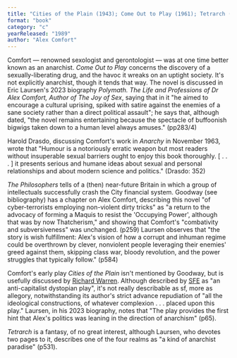 ```yaml
---
title: "Cities of the Plain (1943); Come Out to Play (1961); Tetrarch (1980); The Philosophers (1989)"
format: "book"
category: "c"
yearReleased: "1989"
author: "Alex Comfort"
---
```

Comfort — renowned sexologist and gerontologist — was at one time better known as an anarchist. _Come Out to Play_ concerns the discovery of a sexually-liberating drug, and the havoc it wreaks on an uptight society. It's not explicitly anarchist, though it tends that way. The novel is discussed in Eric Laursen's 2023 biography _Polymath. The Life and Professions of Dr Alex Comfort, Author of The Joy of Sex_, saying that in it "he aimed to encourage a cultural uprising, spiked with satire against the enemies of a sane society rather than a direct political assault"; he says that, although dated, "the novel remains entertaining because the spectacle of buffoonish bigwigs taken down to a human level always amuses." (pp283/4)

Harold Drasdo, discussing Comfort's work in _Anarchy_ in November 1963, wrote that "Humour is a notoriously erratic weapon but most readers without insuperable sexual barriers ought to enjoy this book thoroughly. [ . . . ] it presents serious and humane ideas about sexual and personal relationships and about modern science and politics." (Drasdo: 352)

_The Philosophers_ tells of a (then) near-future Britain in which a group of intellectuals successfully crash the City financial system. Goodway (see bibliography) has a chapter on Alex Comfort, describing this novel "of cyber-terrorists employing non-violent dirty tricks" as "a return to the advocacy of forming a Maquis to resist the 'Occupying Power', although that was by now Thatcherism," and showing that Comfort's "combativity and subversiveness" was unchanged. (p259) Laursen observes that "the story is wish fulfillment: Alex's vision of how a corrupt and inhuman regime could be overthrown by clever, nonviolent people leveraging their enemies' greed against them, skipping class war, bloody revolution, and the power struggles that typically follow." (p584)

Comfort's early play _Cities of the Plain_ isn't mentioned by Goodway, but is usefully discussed by <a href="https://richardawarren.wordpress.com/tag/anarchism/">Richard Warren</a>. Although described by <a href="https://sf-encyclopedia.com/entry/comfort_alex">SFE</a> as "an anti-capitalist dystopian play", it's not really describable as sf, more as allegory, notwithstanding its author's strict advance repudiation of "all the ideological constructions, of whatever complexion . . . placed upon this play." Laursen, in his 2023 biography, notes that "The play provides the first hint that Alex's politics was leaning in the direction of anarchism" (p65).

_Tetrarch_ is a fantasy, of no great interest, although Laursen, who devotes two pages to it, describes one of the four realms as "a kind of anarchist paradise" (p531).

